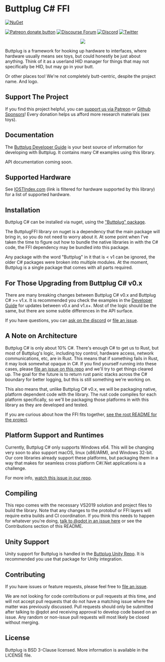 # Buttplug C# FFI

[![NuGet](https://img.shields.io/nuget/v/Buttplug.svg)](https://www.nuget.org/packages/Buttplug/)

[![Patreon donate button](https://img.shields.io/badge/patreon-donate-yellow.svg)](https://www.patreon.com/qdot)
[![Discourse Forum](https://img.shields.io/badge/discourse-forum-blue.svg)](https://metafetish.club)
[![Discord](https://img.shields.io/discord/353303527587708932.svg?logo=discord)](https://discord.buttplug.io)
[![Twitter](https://img.shields.io/twitter/follow/buttplugio.svg?style=social&logo=twitter)](https://twitter.com/buttplugio)

<p align="center">
  <img src="https://raw.githubusercontent.com/buttplugio/buttplug-rs-ffi/master/img/buttplug-csharp.png">
</p>

Buttplug is a framework for hooking up hardware to interfaces, where hardware usually means sex
toys, but could honestly be just about anything. Think of it as a userland HID manager for things
that may not specifically be HID, but may go in your butt. 

Or other places too! We're not completely butt-centric, despite the project name. And logo.

## Support The Project

If you find this project helpful, you can [support us via Patreon](http://patreon.com/qdot) or
[Github Sponsors](https://github.com/sponsors/qdot)! Every donation helps us afford more research materials (sex toys).

## Documentation

The [Buttplug Developer Guide](https://buttplug-developer-guide.docs.buttplug.io) is your best source of information for developing with Buttplug. It contains many C# examples using this library.

API documentation coming soon.

## Supported Hardware

See [IOSTIndex.com](https://iostindex.com/?filtersChanged=1&filter0ButtplugSupport=4) (link is filtered for hardware supported by this library) for a list of supported hardware.

## Installation

Buttplug C# can be installed via nuget, using the ["Buttplug" package](https://www.nuget.org/packages/Buttplug/).

The ButtplugFFI library on nuget is a dependency that the main package will bring in, so you do not need to worry about it. At some point when I've taken the time to figure out how to bundle the native libraries in with the C# code, the FFI dependency may be bundled into this package.

Any package with the word "Buttplug" in it that is < v1 can be ignored, the older C# packages were broken into multiple modules. At the moment, Buttplug is a single package that comes with all parts required.

## For Those Upgrading from Buttplug C# v0.x

There are many breaking changes between Buttplug C# v0.x and Buttplug C# >= v1.x. It is recommended you check the examples in the [Developer Guide](https://buttplug-developer-guide.docs.buttplug.io) for updates between v0.x and v1.x+. Most of the logic should be the same, but there are some subtle differences in the API surface.

If you have questions, you can [ask on the discord](https://discord.buttplug.io) or [file an issue](https://github.com/buttplugio/buttplug-rs-ffi/issues).

## A Note on Architecture

Buttplug C# is only about 10% C#. There's enough C# to get us to Rust, but most of Buttplug's logic, including toy control, hardware access, network communications, etc, are in Rust. This means that if something fails in Rust, it may look somewhat opaque in C#. If you find yourself running into these cases, please [file an issue on this repo](https://github.com/buttplugio/buttplug-rs-ffi) and we'll try to get things cleared up. The goal for the future is to return rust panic stacks across the C# boundary for better logging, but this is still something we're working on.

This also means that, unlike Buttplug C# v0.x, we will be packaging native, platform dependent code with the library. The rust code compiles for each platform specifically, so we'll be packaging those platforms in with this library as they are developed and tested.

If you are curious about how the FFI fits together, [see the root README for the project](https://github.com/buttplugio/buttplug-rs-ffi).

## Platform Support and Runtimes

Currently, Buttplug C# only supports Windows x64. This will be changing very soon to also support macOS, linux (x86/ARM), and Windows 32-bit. Our core libraries already support these platforms, but packaging them in a way that makes for seamless cross platform C#/.Net applications is a challenge. 

For more info, [watch this issue in our repo](https://github.com/buttplugio/buttplug-rs-ffi/issues/40).

## Compiling

This repo comes with the necessary VS2019 solution and project files to build the library. Note that any changes to the protobuf or FFI layers will require extra builds and CI coordination. If you think this needs to happen for whatever you're doing, [talk to @qdot in an issue here](https://github.com/buttplugio/buttplug-rs-ffi/issues) or see the Contributions section of this README.

## Unity Support

Unity support for Buttplug is handled in the [Buttplug Unity Repo](https://github.com/buttplugio/buttplug-unity). It is recommended you use that package for Unity integration.

## Contributing

If you have issues or feature requests, please feel free to [file an issue](https://github.com/buttplugio/buttplug-rs-ffi/issues).

We are not looking for code contributions or pull requests at this time, and will not accept pull requests that do not have a matching issue where the matter was previously discussed. Pull requests should only be submitted after talking to @qdot and receiving approval to develop code based on an issue. Any random or non-issue pull requests will most likely be closed without merging.

## License

Buttplug is BSD 3-Clause licensed. More information is available in
the LICENSE file.
